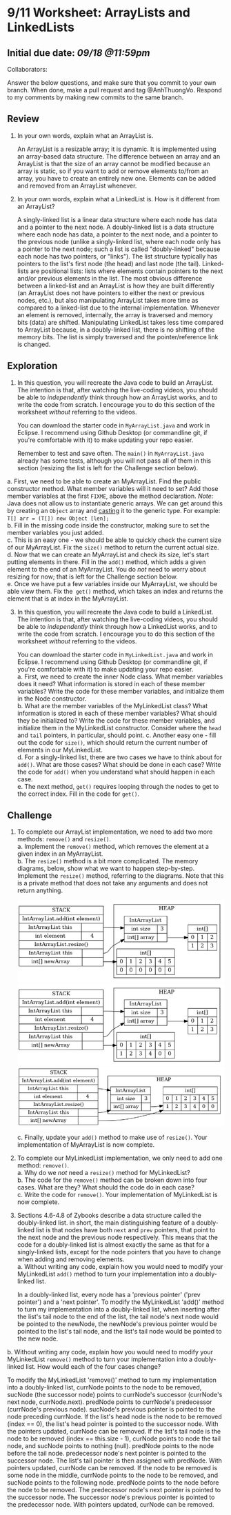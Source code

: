 # 9/11 Worksheet: ArrayLists and LinkedLists
## Initial due date: *09/18 @11:59pm*

Collaborators:

Answer the below questions, and make sure that you commit to your own branch.
When done, make a pull request and tag @AnhThuongVo.
Respond to my comments by making new commits to the same branch.

## Review
1. In your own words, explain what an ArrayList is.

   An ArrayList is a resizable array; it is dynamic. It is implemented using an array-based data structure. The difference between an array and an ArrayList is that the size of an array cannot be modified because an array is static, so if you want to add or remove elements to/from an array, you have to create an entirely new one. Elements can be added and removed from an ArrayList whenever.

2. In your own words, explain what a LinkedList is. How is it different from an ArrayList?

   A singly-linked list is a linear data structure where each node has data and a pointer to the next node. A doubly-linked list is a data structure where each node has data, a pointer to the next node, and a pointer to the previous node (unlike a singly-linked list, where each node only has a pointer to the next node; such a list is called "doubly-linked" because each node has two pointers, or "links"). The list structure typically has pointers to the list's first node (the head) and last node (the tail). Linked-lists are positional lists: lists where elements contain pointers to the next and/or previous elements in the list. The most obvious difference between a linked-list and an ArrayList is how they are built differently (an ArrayList does not have pointers to either the next or previous nodes, etc.), but also manipulating ArrayList takes more time as compared to a linked-list due to the internal implementation. Whenever an element is removed, internally, the array is traversed and memory bits (data) are shifted. Manipulating LinkedList takes less time compared to ArrayList because, in a doubly-linked list, there is no shifting of the memory bits. The list is simply traversed and the pointer/reference link is changed.

## Exploration

1. In this question, you will recreate the Java code to build an ArrayList. The intention is that, after watching the live-coding videos, you should be able to *independently* think through how an ArrayList works, and to write the code from scratch. I encourage you to do this section of the worksheet *without* referring to the videos.

    You can download the starter code in `MyArrayList.java` and work in Eclipse. I recommend using Github Desktop (or commandline git, if you're comfortable with it) to make updating your repo easier.

    Remember to test and save often. The `main()` in `MyArrayList.java` already has some tests, although you will not pass all of them in this section (resizing the list is left for the Challenge section below).
   
a. First, we need to be able to create an MyArrayList. Find the public constructor method. What member variables will it need to set? Add those member variables at the first `FIXME`, above the method declaration.
_Note_: Java does not allow us to instantiate generic arrays. We can get around this by creating an `Object` array and [casting](https://www.geeksforgeeks.org/class-type-casting-in-java/) it to the generic type. For example: `T[] arr = (T[]) new Object [len];`  
b. Fill in the missing code inside the constructor, making sure to set the member variables you just added.  
c. This is an easy one - we should be able to quickly check the current size of our MyArrayList. Fix the `size()` method to return the current actual size.  
d. Now that we can create an MyArrayList and check its size, let's start putting elements in there. Fill in the `add()` method, which adds a given element to the end of an MyArrayList. You do *not* need to worry about resizing for now; that is left for the Challenge section below.  
e. Once we have put a few variables inside our MyArrayList, we should be able view them. Fix the` get()` method, which takes an index and returns the element that is at index in the MyArrayList.

3. In this question, you will recreate the Java code to build a LinkedList. The intention is that, after watching the live-coding videos, you should be able to *independently* think through how a LinkedList works, and to write the code from scratch. I encourage you to do this section of the worksheet *without* referring to the videos.

    You can download the starter code in `MyLinkedList.java` and work in Eclipse. I recommend using Github Desktop (or commandline git, if you're comfortable with it) to make updating your repo easier.        
a. First, we need to create the inner Node class. What member variables does it need? What information is stored in each of these member variables? Write the code for these member variables, and initialize them in the Node constructor.  
b. What are the member variables of the MyLinkedList class? What information is stored in each of these member variables? What should they be initialized to? Write the code for these member variables, and initialize them in the MyLinkedList constructor. Consider where the `head` and `tail` pointers, in particular, should point.
c. Another easy one - fill out the code for `size()`, which should return the current number of elements in our MyLinkedList.  
d. For a singly-linked list, there are two cases we have to think about for `add()`. What are those cases? What should be done in each case? Write the code for `add()` when you understand what should happen in each case.    
e. The next method, `get()` requires looping through the nodes to get to the correct index. Fill in the code for `get()`.  

## Challenge


1. To complete our ArrayList implementation, we need to add two more methods: `remove()` and `resize()`.    
a. Implement the `remove()` method, which removes the element at a given index in an MyArrayList.  
b. The `resize()` method is a bit more complicated. The memory diagrams, below, show what we want to happen step-by-step. Implement the `resize()` method, referring to the diagrams. Note that this is a private method that does not take any arguments and does not return anything.

    ![Challenge Q2](stage-1.png)
    ![Challenge Q2](stage-2.png)
    ![Challenge Q2](stage-3.png)
  
    c. Finally, update your `add()` method to make use of `resize()`. Your implementation of MyArrayList is now complete.

3. To complete our MyLinkedList implementation, we only need to add one method: `remove()`.    
a. Why do we _not_ need a `resize()` method for MyLinkedList?  
b. The code for the `remove()` method can be broken down into four cases. What are they? What should the code do in each case?  
c. Write the code for `remove()`.  Your implementation of MyLinkedList is now complete.

4. Sections 4.6-4.8 of Zybooks describe a data structure called the doubly-linked list. in short, the main distinguishing feature of a doubly-linked list is that nodes have both `next` and `prev` pointers, that point to the next node and the previous node respectively. This means that the code for a doubly-linked list is almost exactly the same as that for a singly-linked lists, except for the node pointers that you have to change when adding and removing elements.    
a. Without writing any code, explain how you would need to modify your MyLinkedList `add()` method to turn your implementation into a doubly-linked list.

   In a doubly-linked list, every node has a 'previous pointer' ('prev pointer') and a 'next pointer'. To modify the MyLinkedList 'add()' method to turn my implementation into a doubly-linked list, when inserting after the list's tail node to the end of the list, the tail node's next node would be pointed to the newNode, the newNode's previous pointer would be pointed to the list's tail node, and the list's tail node would be pointed to the new node.
   
b. Without writing any code, explain how you would need to modify your MyLinkedList `remove()` method to turn your implementation into a doubly-linked list. How would each of the four cases change?

   To modify the MyLinkedList 'remove()' method to turn my implementation into a doubly-linked list, currNode points to the node to be removed, sucNode (the successor node) points to currNode's successor (currNode's next node, currNode.next). predNode points to currNode's predecessor (currNode's previous node). sucNode's previous pointer is pointed to the node preceding currNode. If the list's head node is the node to be removed (index == 0), the list's head pointer is pointed to the successor node. With the pointers updated, currNode can be removed. If the list's tail node is the node to be removed (index == this.size - 1), curNode points to node the tail node, and sucNode points to nothing (null). predNode points to the node before the tail node. predecessor node's next pointer is pointed to the successor node. The list's tail pointer is then assigned with predNode. With pointers updated, currNode can be removed. If the node to be removed is some node in the middle, currNode points to the node to be removed, and sucNode points to the following node. predNode points to the node before the node to be removed. The predecessor node's next pointer is pointed to the successor node. The successor node's previous pointer is pointed to the predecessor node. With pointers updated, curNode can be removed.
